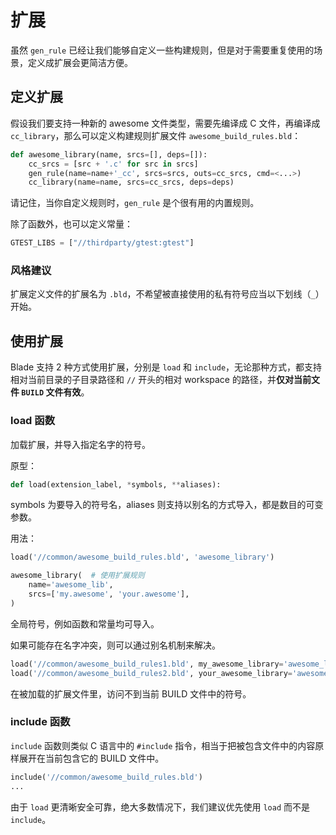 # 扩展

虽然 `gen_rule` 已经让我们能够自定义一些构建规则，但是对于需要重复使用的场景，定义成扩展会更简洁方便。

## 定义扩展

假设我们要支持一种新的 awesome 文件类型，需要先编译成 C 文件，再编译成 `cc_library`，那么可以定义构建规则扩展文件 `awesome_build_rules.bld`：

```python
def awesome_library(name, srcs=[], deps=[]):
    cc_srcs = [src + '.c' for src in srcs]
    gen_rule(name=name+'_cc', srcs=srcs, outs=cc_srcs, cmd=<...>)
    cc_library(name=name, srcs=cc_srcs, deps=deps)
```

请记住，当你自定义规则时，`gen_rule` 是个很有用的内置规则。

除了函数外，也可以定义常量：

```python
GTEST_LIBS = ["//thirdparty/gtest:gtest"]
```

### 风格建议

扩展定义文件的扩展名为 `.bld`，不希望被直接使用的私有符号应当以下划线（`_`）开始。

## 使用扩展

Blade 支持 2 种方式使用扩展，分别是 `load` 和 `include`，无论那种方式，都支持相对当前目录的子目录路径和 `//`
开头的相对 workspace 的路径，并**仅对当前文件 `BUILD` 文件有效**。

### load 函数

加载扩展，并导入指定名字的符号。

原型：

```python
def load(extension_label, *symbols, **aliases):
```

symbols 为要导入的符号名，aliases 则支持以别名的方式导入，都是数目的可变参数。

用法：

```python
load('//common/awesome_build_rules.bld', 'awesome_library')

awesome_library(  # 使用扩展规则
    name='awesome_lib',
    srcs=['my.awesome', 'your.awesome'],
)
```

全局符号，例如函数和常量均可导入。

如果可能存在名字冲突，则可以通过别名机制来解决。

```python
load('//common/awesome_build_rules1.bld', my_awesome_library='awesome_library')
load('//common/awesome_build_rules2.bld', your_awesome_library='awesome_library')
```

在被加载的扩展文件里，访问不到当前 BUILD 文件中的符号。

### include 函数

`include` 函数则类似 C 语言中的 `#include` 指令，相当于把被包含文件中的内容原样展开在当前包含它的 BUILD 文件中。

```python
include('//common/awesome_build_rules.bld')
...
```

由于 `load` 更清晰安全可靠，绝大多数情况下，我们建议优先使用 `load` 而不是 `include`。
